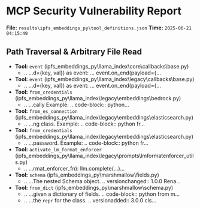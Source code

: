 # MCP Security Vulnerability Report
**File:** `results\ipfs_embeddings_py\tool_definitions.json`
**Time:** `2025-06-21 04:15:49`


## Path Traversal & Arbitrary File Read
- **Tool:** `event` (ipfs_embeddings_py\llama_index\core\callbacks\base.py)
    - ..
        ...d={key, val}) as event:                 ...                 event.on_end(payload={...
- **Tool:** `event` (ipfs_embeddings_py\llama_index\legacy\callbacks\base.py)
    - ..
        ...d={key, val}) as event:                 ...                 event.on_end(payload={...
- **Tool:** `from_credentials` (ipfs_embeddings_py\llama_index\legacy\embeddings\bedrock.py)
    - ..
        ...cally          Example:                 .. code-block:: python...
- **Tool:** `from_es_connection` (ipfs_embeddings_py\llama_index\legacy\embeddings\elasticsearch.py)
    - ..
        ...ng class.          Example:             .. code-block:: python                  fr...
- **Tool:** `from_credentials` (ipfs_embeddings_py\llama_index\legacy\embeddings\elasticsearch.py)
    - ..
        ...password.          Example:             .. code-block:: python                  fr...
- **Tool:** `activate_lm_format_enforcer` (ipfs_embeddings_py\llama_index\legacy\prompts\lmformatenforcer_utils.py)
    - ..
        ...rmat_enforcer_fn):         llm.complete(...)...
- **Tool:** `schema` (ipfs_embeddings_py\marshmallow\fields.py)
    - ..
        ...The nested Schema object.          .. versionchanged:: 1.0.0             Rena...
- **Tool:** `from_dict` (ipfs_embeddings_py\marshmallow\schema.py)
    - ..
        ...given a dictionary of fields.          .. code-block:: python              from m...
    - ..
        ...the ``repr`` for the class.          .. versionadded:: 3.0.0          cls...